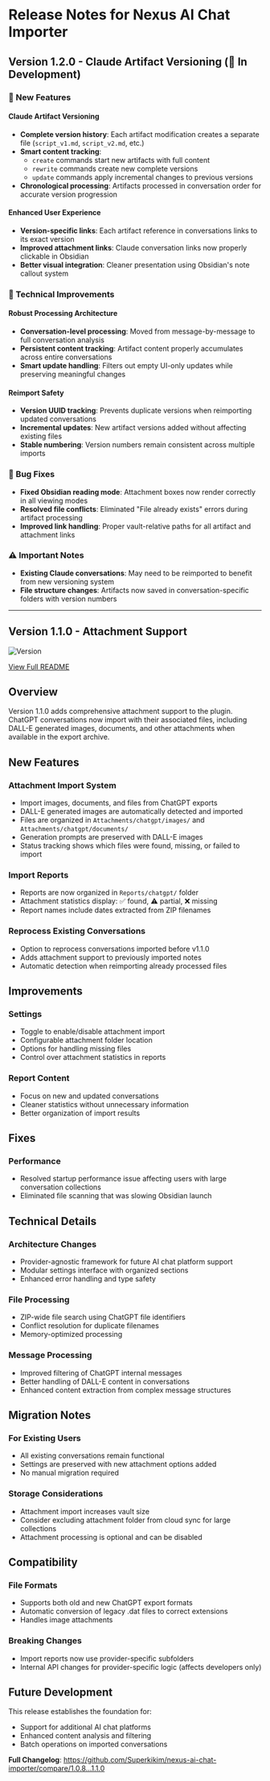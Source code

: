# Release Notes for Nexus AI Chat Importer

## Version 1.2.0 - Claude Artifact Versioning (🚧 In Development)

### 🎯 New Features

#### **Claude Artifact Versioning**
- **Complete version history**: Each artifact modification creates a separate file (`script_v1.md`, `script_v2.md`, etc.)
- **Smart content tracking**:
  - `create` commands start new artifacts with full content
  - `rewrite` commands create new complete versions
  - `update` commands apply incremental changes to previous versions
- **Chronological processing**: Artifacts processed in conversation order for accurate version progression

#### **Enhanced User Experience**
- **Version-specific links**: Each artifact reference in conversations links to its exact version
- **Improved attachment links**: Claude conversation links now properly clickable in Obsidian
- **Better visual integration**: Cleaner presentation using Obsidian's note callout system

### 🔧 Technical Improvements

#### **Robust Processing Architecture**
- **Conversation-level processing**: Moved from message-by-message to full conversation analysis
- **Persistent content tracking**: Artifact content properly accumulates across entire conversations
- **Smart update handling**: Filters out empty UI-only updates while preserving meaningful changes

#### **Reimport Safety**
- **Version UUID tracking**: Prevents duplicate versions when reimporting updated conversations
- **Incremental updates**: New artifact versions added without affecting existing files
- **Stable numbering**: Version numbers remain consistent across multiple imports

### 🐛 Bug Fixes
- **Fixed Obsidian reading mode**: Attachment boxes now render correctly in all viewing modes
- **Resolved file conflicts**: Eliminated "File already exists" errors during artifact processing
- **Improved link handling**: Proper vault-relative paths for all artifact and attachment links

### ⚠️ Important Notes
- **Existing Claude conversations**: May need to be reimported to benefit from new versioning system
- **File structure changes**: Artifacts now saved in conversation-specific folders with version numbers

---

## Version 1.1.0 - Attachment Support

![Version](https://img.shields.io/badge/version-1.1.0-blue)

[View Full README](https://github.com/Superkikim/nexus-ai-chat-importer/blob/1.1.0/README.md)

## Overview

Version 1.1.0 adds comprehensive attachment support to the plugin. ChatGPT conversations now import with their associated files, including DALL-E generated images, documents, and other attachments when available in the export archive.

## New Features

### Attachment Import System

- Import images, documents, and files from ChatGPT exports
- DALL-E generated images are automatically detected and imported
- Files are organized in `Attachments/chatgpt/images/` and `Attachments/chatgpt/documents/`
- Generation prompts are preserved with DALL-E images
- Status tracking shows which files were found, missing, or failed to import

### Import Reports

- Reports are now organized in `Reports/chatgpt/` folder
- Attachment statistics display: ✅ found, ⚠️ partial, ❌ missing
- Report names include dates extracted from ZIP filenames

### Reprocess Existing Conversations

- Option to reprocess conversations imported before v1.1.0
- Adds attachment support to previously imported notes
- Automatic detection when reimporting already processed files

## Improvements

### Settings

- Toggle to enable/disable attachment import
- Configurable attachment folder location
- Options for handling missing files
- Control over attachment statistics in reports

### Report Content

- Focus on new and updated conversations
- Cleaner statistics without unnecessary information
- Better organization of import results

## Fixes

### Performance

- Resolved startup performance issue affecting users with large conversation collections
- Eliminated file scanning that was slowing Obsidian launch

## Technical Details

### Architecture Changes

- Provider-agnostic framework for future AI chat platform support
- Modular settings interface with organized sections
- Enhanced error handling and type safety

### File Processing

- ZIP-wide file search using ChatGPT file identifiers
- Conflict resolution for duplicate filenames
- Memory-optimized processing

### Message Processing

- Improved filtering of ChatGPT internal messages
- Better handling of DALL-E content in conversations
- Enhanced content extraction from complex message structures

## Migration Notes

### For Existing Users

- All existing conversations remain functional
- Settings are preserved with new attachment options added
- No manual migration required

### Storage Considerations

- Attachment import increases vault size
- Consider excluding attachment folder from cloud sync for large collections
- Attachment processing is optional and can be disabled

## Compatibility

### File Formats

- Supports both old and new ChatGPT export formats
- Automatic conversion of legacy .dat files to correct extensions
- Handles image attachments

### Breaking Changes

- Import reports now use provider-specific subfolders
- Internal API changes for provider-specific logic (affects developers only)

## Future Development

This release establishes the foundation for:

- Support for additional AI chat platforms
- Enhanced content analysis and filtering
- Batch operations on imported conversations

**Full Changelog**: https://github.com/Superkikim/nexus-ai-chat-importer/compare/1.0.8…1.1.0